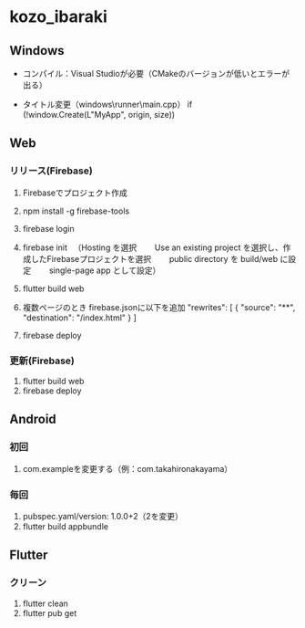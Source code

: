 # kozo_ibaraki

## Windows
- コンパイル：Visual Studioが必要（CMakeのバージョンが低いとエラーが出る）


- タイトル変更（windows\runner\main.cpp）
  if (!window.Create(L"MyApp", origin, size)) 

## Web
### リリース(Firebase)
1. Firebaseでプロジェクト作成
1. npm install -g firebase-tools
1. firebase login
1. firebase init
　（Hosting を選択
　　Use an existing project を選択し、作成したFirebaseプロジェクトを選択
　　public directory を build/web に設定
　　single-page app として設定）
1. flutter build web

1. 複数ページのとき
 firebase.jsonに以下を追加
    "rewrites": [
      {
        "source": "**",
        "destination": "/index.html"
      }
    ]

1. firebase deploy

### 更新(Firebase)
1. flutter build web
1. firebase deploy

## Android
### 初回
1. com.exampleを変更する（例：com.takahironakayama）

### 毎回
1. pubspec.yaml/version: 1.0.0+2（2を変更）
1. flutter build appbundle

## Flutter
### クリーン
1. flutter clean 
2. flutter pub get